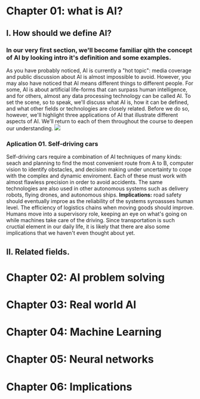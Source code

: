 # Chapter 01: what is AI?
## I. How should we define AI?
### In our very first section, we'll become familiar qith the concept of AI by looking intro it's definition and some examples.
As you have probably noticed, AI is currently a "hot topic": media coverage and public discussion about AI is almost impossible to avoid. However, you may also have noticed that AI means different things to different people. For some, AI is about artificial life-forms that can surpass human intelligence, and for others, almost any data processing technology can be called AI.
To set the scene, so to speak, we'll discuss what AI is, how it can be defined, and what other fields or technologies are closely related. Before we do so, however, we'll highlight three applications of AI that illustrate different aspects of AI. We'll return to each of them throughout the course to deepen our understanding.
![](https://course.elementsofai.com/static/1_1_example-1-675a5e016538471776a9addf3690b44f.svg)
### Aplication 01. Self-driving cars
Self-driving cars require a combination of AI techniques of many kinds: seach and planning to find the most convenient route from A to B, computer vision to identify obstacles, and decision making under uncertainty to cope with the complex and dynamic enviroment. Each of these must work with almost flawless precision in order to avoid accidents.
The same technologies are also used in other autonomous systems such as delivery robots, flying drones, and autonomous ships.
**Implications:** road safety should eventually improe as the reliability of the systems syroassses human level. The efficiency of logistics chains when moving goods should improve. Humans move into a supervisory role, keeping an eye on what's going on while machines take care of the driving. Since transportation is such cructial element in our daily life, it is likely that there are also some implications that we haven't even thought about yet.
## II. Related fields.
# Chapter 02: AI problem solving
# Chapter 03: Real world AI
# Chapter 04: Machine Learning
# Chapter 05: Neural networks
# Chapter 06: Implications
